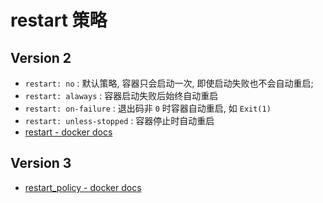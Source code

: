 # restart 策略

## Version 2

- `restart: no` : 默认策略, 容器只会启动一次, 即使启动失败也不会自动重启;
- `restart: alaways` : 容器启动失败后始终自动重启
- `restart: on-failure` : 退出码非 `0` 时容器自动重启, 如 `Exit(1)`
- `restart: unless-stopped` : 容器停止时自动重启
- [restart - docker docs](https://docs.docker.com/compose/compose-file/compose-file-v2/#restart)

## Version 3

- [restart_policy - docker docs](https://docs.docker.com/compose/compose-file/compose-file-v3/#restart_policy)
